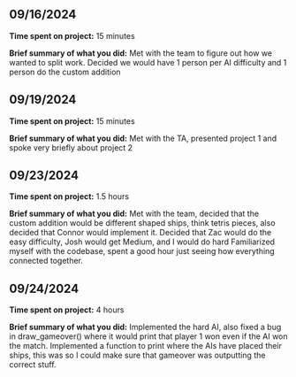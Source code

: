 ## 09/16/2024

**Time spent on project:** 15 minutes

**Brief summary of what you did:** Met with the team to figure out how we wanted to split work. Decided we would have 1 person per AI difficulty and 1 person do the custom addition



## 09/19/2024

**Time spent on project:** 15 minutes

**Brief summary of what you did:** Met with the TA, presented project 1 and spoke very briefly about project 2



## 09/23/2024

**Time spent on project:** 1.5 hours

**Brief summary of what you did:** Met with the team, decided that the custom addition would be different shaped ships, think tetris pieces, also decided that Connor would implement it.
                                    Decided that Zac would do the easy difficulty, Josh would get Medium, and I would do hard
                                    Familiarized myself with the codebase, spent a good hour just seeing how everything connected together.



## 09/24/2024

**Time spent on project:** 4 hours

**Brief summary of what you did:** Implemented the hard AI, also fixed a bug in draw_gameover() where it would print that player 1 won even if the AI won the match.
                                    Implemented a function to print where the AIs have placed their ships, this was so I could make sure that gameover was outputting the correct stuff.